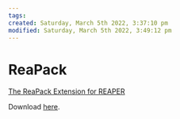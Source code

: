 ```yaml
---
tags: 
created: Saturday, March 5th 2022, 3:37:10 pm
modified: Saturday, March 5th 2022, 3:49:12 pm
---
```


# ReaPack
[The ReaPack Extension for REAPER](https://www.youtube.com/watch?v=XjoDu_32ljI)

Download [here](https://reapack.com).